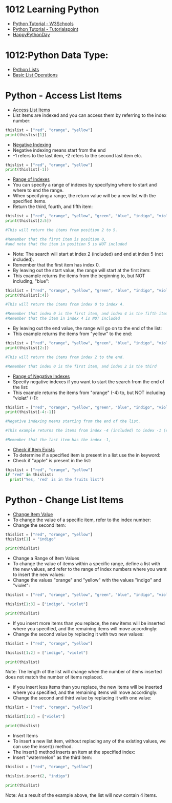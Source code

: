 # 1012 Learning Python
- [Python Tutorial - W3Schools](https://www.w3schools.com/python/)
- [Python Tutorial - Tutorialspoint](https://www.tutorialspoint.com/python/index.htm)
- [HappyPythonDay](https://github.com/MyFirstSecurity2020/HappyPythonDay)

# 1012:Python Data Type:
   - [Python Lists](https://youtu.be/3e-mggtl2IA)
   - [Basic List Operations](https://youtu.be/356a48ncGBU)
# Python - Access List Items
   - [Access List Items](https://www.w3schools.com/python/python_lists_access.asp)
   - List items are indexed and you can access them by referring to the index number:
``` python
thislist = ["red", "orange", "yellow"]
print(thislist[1])
```
- [Negative Indexing](https://www.w3schools.com/python/python_lists_access.asp)
- Negative indexing means start from the end
- -1 refers to the last item, -2 refers to the second last item etc.
     
``` python
thislist = ["red", "orange", "yellow"]
print(thislist[-1])
```
- [Range of Indexes](https://www.w3schools.com/python/python_lists_access.asp)
- You can specify a range of indexes by specifying where to start and where to end the range.
- When specifying a range, the return value will be a new list with the specified items.
- Return the third, fourth, and fifth item:

``` python
thislist = ["red", "orange", "yellow", "green", "blue", "indigo", "violet"]
print(thislist[2:5])

#This will return the items from position 2 to 5.

#Remember that the first item is position 0,
#and note that the item in position 5 is NOT included
```
- Note: The search will start at index 2 (included) and end at index 5 (not included).
- Remember that the first item has index 0.
- By leaving out the start value, the range will start at the first item:
- This example returns the items from the beginning to, but NOT including, "blue":

``` python
thislist = ["red", "orange", "yellow", "green", "blue", "indigo", "violet"]
print(thislist[:4])

#This will return the items from index 0 to index 4.

#Remember that index 0 is the first item, and index 4 is the fifth item
#Remember that the item in index 4 is NOT included
```
- By leaving out the end value, the range will go on to the end of the list:
- This example returns the items from "yellow" to the end:

``` python
thislist = ["red", "orange", "yellow", "green", "blue", "indigo", "violet"]
print(thislist[2:])

#This will return the items from index 2 to the end.

#Remember that index 0 is the first item, and index 2 is the third
```
- [Range of Negative Indexes](https://www.w3schools.com/python/python_lists_access.asp)
- Specify negative indexes if you want to start the search from the end of the list:
- This example returns the items from "orange" (-4) to, but NOT including "violet" (-1):

``` python
thislist = ["red", "orange", "yellow", "green", "blue", "indigo", "violet"]
print(thislist[-4:-1])

#Negative indexing means starting from the end of the list.

#This example returns the items from index -4 (included) to index -1 (excluded)

#Remember that the last item has the index -1,
```
- [Check if Item Exists](https://www.w3schools.com/python/python_lists_access.asp)
- To determine if a specified item is present in a list use the in keyword:
- Check if "apple" is present in the list:

``` python
thislist = ["red", "orange", "yellow"]
if "red" in thislist:
  print("Yes, 'red' is in the fruits list")
```
# Python - Change List Items
- [Change Item Value](https://www.w3schools.com/python/python_lists_change.asp)
- To change the value of a specific item, refer to the index number:
- Change the second item:

``` python
thislist = ["red", "orange", "yellow"]
thislist[1] = "indigo"

print(thislist)
```
- Change a Range of Item Values
- To change the value of items within a specific range, define a list with the new values, and refer to the range of index numbers where you want to insert the new values:
- Change the values "orange" and "yellow" with the values "indigo" and "violet":

``` python
thislist = ["red", "orange", "yellow", "green", "blue", "indigo", "violet"]

thislist[1:3] = ["indigo", "violet"]

print(thislist)
```
- If you insert more items than you replace, the new items will be inserted where you specified, and the remaining items will move accordingly:
- Change the second value by replacing it with two new values:

``` python
thislist = ["red", "orange", "yellow"]

thislist[1:2] = ["indigo", "violet"]

print(thislist)
```
Note: The length of the list will change when the number of items inserted does not match the number of items replaced.
- if you insert less items than you replace, the new items will be inserted where you specified, and the remaining items will move accordingly:
- Change the second and third value by replacing it with one value:

``` python
thislist = ["red", "orange", "yellow"]

thislist[1:3] = ["violet"]

print(thislist)
```
- Insert Items
- To insert a new list item, without replacing any of the existing values, we can use the insert() method.
- The insert() method inserts an item at the specified index:
- Insert "watermelon" as the third item:

``` python
thislist = ["red", "orange", "yellow"]

thislist.insert(2, "indigo")

print(thislist) 
```
Note: As a result of the example above, the list will now contain 4 items.
